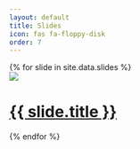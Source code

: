 ```yaml
---
layout: default
title: Slides
icon: fas fa-floppy-disk
order: 7
---
```


<div id="gallery">
  {% for slide in site.data.slides %}
    <a href="{{ slide.src | relative_url }}" class="gallery-item" target="_blank">
        <div class="gallery-preview">
            <img src="/assets/img/slides_cover/{{ slide.cover | relative_url }}" class="cover"/>
            <h1 class="gallery-item-title">{{ slide.title }}</h1>
        </div>
    </a>
  {% endfor %}
</div>